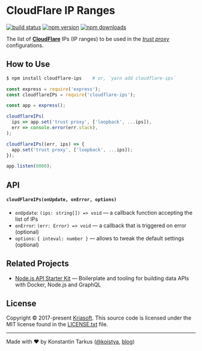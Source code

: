 # CloudFlare IP Ranges

[![build status](https://img.shields.io/travis/kriasoft/cloudflare-ips/master.svg?style=flat-square)](https://travis-ci.org/kriasoft/cloudflare-ips)
[![npm version](https://img.shields.io/npm/v/cloudflare-ips.svg?style=flat-square)](https://www.npmjs.com/package/cloudflare-ips)
[![npm downloads](https://img.shields.io/npm/dm/cloudflare-ips.svg?style=flat-square)](https://www.npmjs.com/package/cloudflare-ips)

The list of **[CloudFlare][cloudflare]** IPs (IP ranges) to be used in the *[trust proxy][proxy]*
configurations.


## How to Use

```bash
$ npm install cloudflare-ips    # or, `yarn add cloudflare-ips`
```

```js
const express = require('express');
const cloudflareIPs = require('cloudflare-ips');

const app = express();

cloudflareIPs(
  ips => app.set('trust proxy', ['loopback', ...ips]),
  err => console.error(err.stack),
);

cloudflareIPs((err, ips) => {
  app.set('trust proxy', ['loopback', ...ips]);
});

app.listen(8080);
```

## API

#### `cloudFlareIPs(onUpdate, onError, options)`

* `onUpdate`: `(ips: string[]) => void` — a callback function accepting the list of IPs
* `onError`: `(err: Error) => void` — a callback that is triggered on error (optional)
* `options`: `{ inteval: number }` — allows to tweak the default settings (optional)


## Related Projects

* [Node.js API Starter Kit][nsk] — Boilerplate and tooling for building data APIs with Docker,
  Node.js and GraphQL


## License

Copyright © 2017-present [Kriasoft][kriasoft]. This source code is licensed under the MIT license
found in the [LICENSE.txt][license] file.

---
Made with ♥ by Konstantin Tarkus ([@koistya](https://twitter.com/koistya), [blog](https://medium.com/@tarkus))

[cloudflare]: https://www.cloudflare.com/
[proxy]: https://expressjs.com/en/guide/behind-proxies.html
[nsk]: https://github.com/kriasoft/nodejs-api-starter
[kriasoft]: https://www.kriasoft.com/
[license]: https://github.com/kriasoft/cloudflare-ips/blob/master/LICENSE.txt
